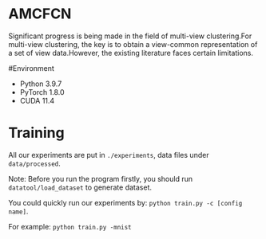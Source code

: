# AMCFCN
Significant progress is being made in the field of multi-view clustering.For multi-view clustering, the key is to obtain a view-common representation of a set of view data.However, the existing literature faces certain limitations.

#Environment

- Python 3.9.7
- PyTorch 1.8.0
- CUDA 11.4

# Training

All our experiments are put in `./experiments`, data files under `data/processed`.

Note: Before you run the program firstly, you should run `datatool/load_dataset` to generate dataset.

You could quickly run our experiments by: `python train.py -c [config name]`.

For example: `python train.py -mnist`
